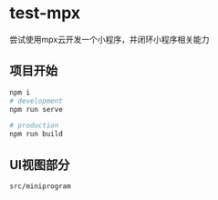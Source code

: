 # test-mpx

尝试使用mpx云开发一个小程序，并闭环小程序相关能力

## 项目开始

```sh
npm i
# development
npm run serve

# production
npm run build
```

## UI视图部分

`src/miniprogram`

